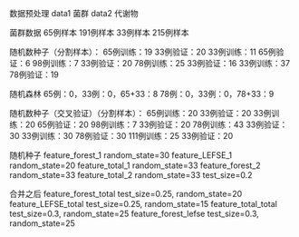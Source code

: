 数据预处理
data1 菌群 
data2 代谢物

菌群数据
65例样本 191例样本
33例样本  215例样本 

随机数种子（分割样本）：
65例训练：19    33例验证：20
33例训练：11    65例验证：6
98例训练：7      33例验证：20
78例训练：25    33例验证：16
33例训练：37    78例验证：19

随机森林
65例：0，33例：0，65+33：8
78例：0，33例：0，78+33：9

随机数种子（交叉验证）（分割样本）：
65例训练：20    33例验证：20
33例训练：20    65例验证：20
98例训练：7      33例验证：20
78例训练：43    33例验证：30
33例训练：30    78例验证：30
111例训练：25  33例验证：20

随机种子
feature_forest_1 random_state=30
feature_LEFSE_1 random_state=20
feature_total_1 random_state=33
feature_forest_2 random_state=33
feature_total_2 random_state=33
test_size=0.2

合并之后
feature_forest_total test_size=0.25, random_state=20
feature_LEFSE_total test_size=0.25, random_state=15
feature_total_total test_size=0.3, random_state=25
feature_forest_lefse test_size=0.3, random_state=25
